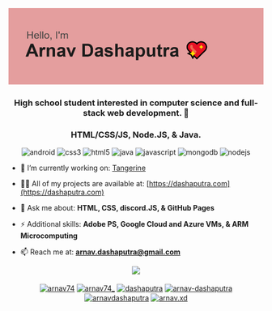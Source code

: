 ![Welcome](https://raw.githubusercontent.com/ArnavD74/ArnavD74/master/welcome.png)
<h3 align="center"> High school student interested in computer science and full-stack web development. 👻</h3>
<h3 align="center"> HTML/CSS/JS, Node.JS, & Java.</h3>


<p align="center">
<img src="https://konpa.github.io/devicon/devicon.git/icons/android/android-original-wordmark.svg" alt="android" width="20" height="20"/> 
<img src="https://konpa.github.io/devicon/devicon.git/icons/css3/css3-original-wordmark.svg" alt="css3" width="20" height="20"/> 
<img src="https://konpa.github.io/devicon/devicon.git/icons/html5/html5-original-wordmark.svg" alt="html5" width="20" height="20"/> 
<img src="https://konpa.github.io/devicon/devicon.git/icons/java/java-original-wordmark.svg" alt="java" width="20" height="20"/> 
<img src="https://konpa.github.io/devicon/devicon.git/icons/javascript/javascript-original.svg" alt="javascript" width="20" height="20"/> 
<img src="https://konpa.github.io/devicon/devicon.git/icons/mongodb/mongodb-original-wordmark.svg" alt="mongodb" width="20" height="20"/> 
<img src="https://konpa.github.io/devicon/devicon.git/icons/nodejs/nodejs-original-wordmark.svg" alt="nodejs" width="20" height="20"/></p>

- 🔭 I’m currently working on: [Tangerine](https://tangerinebot.com)

- 👨‍💻 All of my projects are available at: [https://dashaputra.com](https://dashaputra.com)

- 💬 Ask me about: **HTML, CSS, discord.JS, & GitHub Pages**

- ⚡ Additional skills: **Adobe PS, Google Cloud and Azure VMs, & ARM Microcomputing**

- 📫 Reach me at: **arnav.dashaputra@gmail.com**

<p align="center">
  <img src="https://github-readme-stats.vercel.app/api?username=arnavd74&show_icons=true&theme=radical" />
</p>

<p align="center">
<a href="https://codepen.io/arnav74" target="blank"><img align="center" src="https://cdn.jsdelivr.net/npm/simple-icons@3.0.1/icons/codepen.svg" alt="arnav74" height="20" width="20" /></a>  
<a href="https://twitter.com/arnav74_" target="blank"><img align="center" src="https://cdn.jsdelivr.net/npm/simple-icons@3.0.1/icons/twitter.svg" alt="arnav74_" height="20" width="20" /></a>  
<a href="https://linkedin.com/in/dashaputra" target="blank"><img align="center" src="https://cdn.jsdelivr.net/npm/simple-icons@3.0.1/icons/linkedin.svg" alt="dashaputra" height="20" width="20" /></a>  
<a href="https://stackoverflow.com/arnav-dashaputra" target="blank"><img align="center" src="https://cdn.jsdelivr.net/npm/simple-icons@3.0.1/icons/stackoverflow.svg" alt="arnav-dashaputra" height="20" width="20" /></a>  
<a href="https://fb.com/arnavdashaputra" target="blank"><img align="center" src="https://cdn.jsdelivr.net/npm/simple-icons@3.0.1/icons/facebook.svg" alt="arnavdashaputra" height="20" width="20" /></a>  
<a href="https://instagram.com/arnav.xd" target="blank"><img align="center" src="https://cdn.jsdelivr.net/npm/simple-icons@3.0.1/icons/instagram.svg" alt="arnav.xd" height="20" width="20" /></a>
</p>
